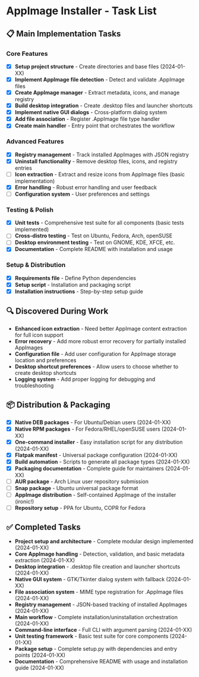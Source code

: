 # AppImage Installer - Task List

## 📋 Main Implementation Tasks

### Core Features
- [x] **Setup project structure** - Create directories and base files (2024-01-XX)
- [x] **Implement AppImage file detection** - Detect and validate .AppImage files
- [x] **Create AppImage manager** - Extract metadata, icons, and manage registry  
- [x] **Build desktop integration** - Create .desktop files and launcher shortcuts
- [x] **Implement native GUI dialogs** - Cross-platform dialog system
- [x] **Add file association** - Register .AppImage file type handler
- [x] **Create main handler** - Entry point that orchestrates the workflow

### Advanced Features  
- [x] **Registry management** - Track installed AppImages with JSON registry
- [x] **Uninstall functionality** - Remove desktop files, icons, and registry entries
- [ ] **Icon extraction** - Extract and resize icons from AppImage files (basic implementation)
- [x] **Error handling** - Robust error handling and user feedback
- [ ] **Configuration system** - User preferences and settings

### Testing & Polish
- [x] **Unit tests** - Comprehensive test suite for all components (basic tests implemented)
- [ ] **Cross-distro testing** - Test on Ubuntu, Fedora, Arch, openSUSE
- [ ] **Desktop environment testing** - Test on GNOME, KDE, XFCE, etc.
- [x] **Documentation** - Complete README with installation and usage

### Setup & Distribution
- [x] **Requirements file** - Define Python dependencies
- [x] **Setup script** - Installation and packaging script
- [x] **Installation instructions** - Step-by-step setup guide

## 🔍 Discovered During Work
- **Enhanced icon extraction** - Need better AppImage content extraction for full icon support
- **Error recovery** - Add more robust error recovery for partially installed AppImages
- **Configuration file** - Add user configuration for AppImage storage location and preferences
- **Desktop shortcut preferences** - Allow users to choose whether to create desktop shortcuts
- **Logging system** - Add proper logging for debugging and troubleshooting

## 📦 Distribution & Packaging
- [x] **Native DEB packages** - For Ubuntu/Debian users (2024-01-XX)
- [x] **Native RPM packages** - For Fedora/RHEL/openSUSE users (2024-01-XX)  
- [x] **One-command installer** - Easy installation script for any distribution (2024-01-XX)
- [x] **Flatpak manifest** - Universal package configuration (2024-01-XX)
- [x] **Build automation** - Scripts to generate all package types (2024-01-XX)
- [x] **Packaging documentation** - Complete guide for maintainers (2024-01-XX)
- [ ] **AUR package** - Arch Linux user repository submission
- [ ] **Snap package** - Ubuntu universal package format
- [ ] **AppImage distribution** - Self-contained AppImage of the installer (ironic!)
- [ ] **Repository setup** - PPA for Ubuntu, COPR for Fedora

## ✅ Completed Tasks
- **Project setup and architecture** - Complete modular design implemented (2024-01-XX)
- **Core AppImage handling** - Detection, validation, and basic metadata extraction (2024-01-XX)
- **Desktop integration** - .desktop file creation and launcher shortcuts (2024-01-XX)
- **Native GUI system** - GTK/Tkinter dialog system with fallback (2024-01-XX)
- **File association system** - MIME type registration for .AppImage files (2024-01-XX)
- **Registry management** - JSON-based tracking of installed AppImages (2024-01-XX)
- **Main workflow** - Complete installation/uninstallation orchestration (2024-01-XX)
- **Command-line interface** - Full CLI with argument parsing (2024-01-XX)
- **Unit testing framework** - Basic test suite for core components (2024-01-XX)
- **Package setup** - Complete setup.py with dependencies and entry points (2024-01-XX)
- **Documentation** - Comprehensive README with usage and installation guide (2024-01-XX) 